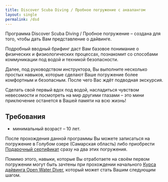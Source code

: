 ```yaml
---
title: Discover Scuba Diving / Пробное погружение с аквалангом
layout: single
permalink: /dsd
---
```


Программа Discover Scuba Diving / Пробное погружение – создана для того, чтобы дать Вам представление о дайвинге. 

Подробный вводный брифинг даст Вам базовое понимание о физических и физиологических процессах, познакомит со способами коммуникации под водой и техникой безопасности.

Далее, под руководством инструктора, Вы выполните несколько простых навыков, которые сделают Ваше погружение более комфортным и безопасным. После чего Вас ждёт подводная экскурсия.

Сделать свой первый вдох под водой, насладиться чувством невесомости и посмотреть на мир другими глазами – это мини приключение останется в Вашей памяти на всю жизнь!

## Требования
* минимальный возраст – 10 лет.

После прохождения данной программы Вы можете записаться на погружение в Голубом озере (Самарская область) либо приобрести [Подарочный сертификат](/gifts/) сразу на два этих погружения.

Помимо этого, навыки, которые Вы отработаете на своём первом погружении могут быть зачтены при прохождении начального [Курса дайвинга Open Water Diver](/owd/), который может стать Вашим следующим шагом.